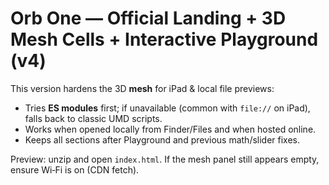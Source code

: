 # Orb One — Official Landing + 3D Mesh Cells + Interactive Playground (v4)

This version hardens the 3D **mesh** for iPad & local file previews:
- Tries **ES modules** first; if unavailable (common with `file://` on iPad), falls back to classic UMD scripts.
- Works when opened locally from Finder/Files and when hosted online.
- Keeps all sections after Playground and previous math/slider fixes.

Preview: unzip and open `index.html`. If the mesh panel still appears empty, ensure Wi‑Fi is on (CDN fetch).
